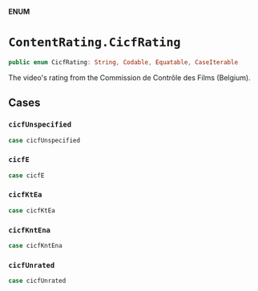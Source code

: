 **ENUM**

# `ContentRating.CicfRating`

```swift
public enum CicfRating: String, Codable, Equatable, CaseIterable
```

The video's rating from the Commission de Contrôle des Films (Belgium).

## Cases
### `cicfUnspecified`

```swift
case cicfUnspecified
```

### `cicfE`

```swift
case cicfE
```

### `cicfKtEa`

```swift
case cicfKtEa
```

### `cicfKntEna`

```swift
case cicfKntEna
```

### `cicfUnrated`

```swift
case cicfUnrated
```
